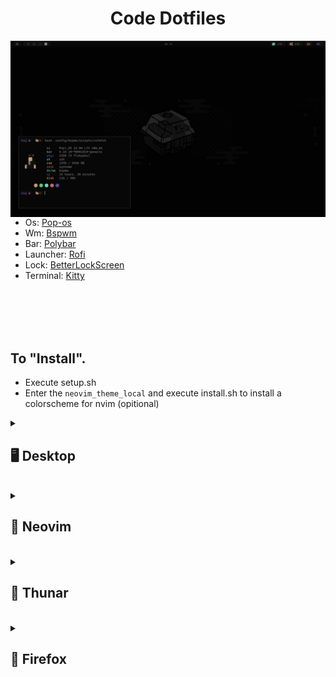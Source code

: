 <h1 align="center">Code Dotfiles</h1>

<img src=".assets/dots.png" align="left" width="508">

- Os: [Pop-os](https://pop.system76.com/)
- Wm: [Bspwm](https://github.com/baskerville/bspwm)
- Bar: [Polybar](https://github.com/polybar/polybar)
- Launcher: [Rofi](https://github.com/davatorium/rofi)
- Lock: [BetterLockScreen](https://github.com/betterlockscreen/betterlockscreen)
- Terminal: [Kitty](https://sw.kovidgoyal.net/kitty/)

<br><br>
<br><br>
<h2 align="left">To "Install".</h2>

- Execute setup.sh
- Enter the `neovim_theme_local` and execute install.sh to install a colorscheme for nvim (opitional)

<details>
  <summary><h2>🖥️ Desktop</h2></summary>
  <img src=".assets/desktop.png" align="center" width="1000">
</details>

<br>

<details>
  <summary><h2>💾 Neovim</h2></summary>
  <img src=".assets/neovim.png" align="center" width="1000">
</details>

<br>

<details>
  <summary><h2>📁 Thunar</h2></summary>
  <img src=".assets/thunar.png" align="center" width="1000">
</details>

<br>

<details>
  <summary><h2>🦊 Firefox</h2></summary>
  <img src=".assets/firefox.png" align="center" width="1000">
</details>
